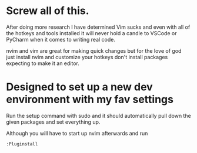 # Screw all of this.

After doing more research I have determined Vim sucks and even with all of the hotkeys and tools installed it will never hold a candle to VSCode or PyCharm when it comes to writing real code.

nvim and vim are great for making quick changes but for the love of god just install nvim and customize your hotkeys don't install packages expecting to make it an editor.

# Designed to set up a new dev environment with my fav settings

Run the setup command with sudo and it should automatically pull down
the given packages and set everything up.

Although you will have to start up nvim afterwards and run 

`:Pluginstall`

